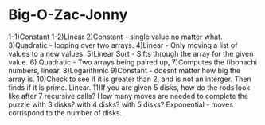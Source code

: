 # Big-O-Zac-Jonny
1-1)Constant
1-2)Linear
2)Constant - single value no matter what.
3)Quadratic - looping over two arrays.
4)Linear - Only moving a list of values to a new values.
5)Linear Sort - Sifts through the array for the given value.
6) Quadratic - Two arrays being paired up, 
7)Computes the fibonachi numbers, linear. 
8)Logarithmic
9)Constant - doesnt matter how big the array is.
10)Check to see if it is greater than 2, and is not an interger. Then finds if it is prime. Linear.
11)If you are given 5 disks, how do the rods look like after 7 recursive calls?
How many moves are needed to complete the puzzle with 3 disks? with 4 disks? with 5 disks?
Exponential - moves corrispond to the number of disks. 